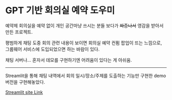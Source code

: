 # GPT 기반 회의실 예약 도우미

예약제 회의실을 예약 없이 개인 공간마냥 쓰시는 분들 보다가 ~~짜증나서~~ 영감을 받아서 만든 프로젝트.

평범하게 채팅 도중 회의 관련 내용이 보이면 회의실 예약 컨펌 팝업이 뜨는 느낌으로, 그룹웨어 서비스에 도입되었으면 하는 바람이 있다.

채팅 서버나... 혼자서 데모를 구현하기엔 어려움이 있다는 게 아쉬움.

---

Streamlit을 통해 채팅 내역에서 회의 일시/장소/주제를 도출하는 기능만 구현한 demo버전을 구현해놓았다.

[Streamlit site Link](https://gpt2reserve.streamlit.app/)
